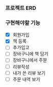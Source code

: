 ### 프로젝트 ERD

### 구현해야할 기능
- [x] 회원가입
- [X] 책 등록
- [ ] 추가입고
- [ ] 장바구니에 책 담기
- [ ] 장바구니에서 주문
- [ ] 리뷰작성
- [ ] 내가 쓴 리뷰 보기
- [ ] 주문 내역 보기